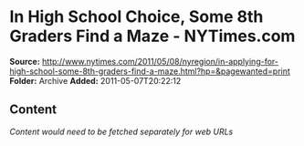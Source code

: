 # In High School Choice, Some 8th Graders Find a Maze - NYTimes.com

**Source:** http://www.nytimes.com/2011/05/08/nyregion/in-applying-for-high-school-some-8th-graders-find-a-maze.html?hp=&pagewanted=print
**Folder:** Archive
**Added:** 2011-05-07T20:22:12




## Content
*Content would need to be fetched separately for web URLs*
